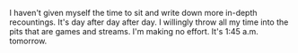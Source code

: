 I haven't given myself the time to sit and write down more in-depth recountings. It's day after day after day. I willingly throw all my time into the pits that are games and streams. I'm making no effort. It's 1:45 a.m. tomorrow.
